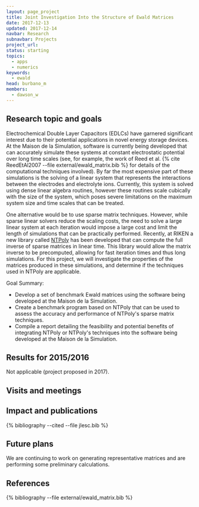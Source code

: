 ```yaml
---
layout: page_project
title: Joint Investigation Into the Structure of Ewald Matrices
date: 2017-12-13
updated: 2017-12-14
navbar: Research
subnavbar: Projects
project_url:
status: starting
topics:
  - apps
  - numerics
keywords:
  - ewald
head: burbano_m
members:
  - dawson_w
---
```


## Research topic and goals
Electrochemical Double Layer Capacitors (EDLCs) have garnered significant
interest due to their potential applications in novel energy storage devices.
At the Maison de la Simulation, software is currently being developed that can
accurately simulate these systems at constant electrostatic potential over long
time scales (see, for example, the work of Reed et al.
{% cite ReedEtAl2007 --file external/ewald_matrix.bib %}
for details of the computational techniques involved). By far the most expensive
part of these simulations is the solving of a linear system that represents the
interactions between the electrodes and electrolyte ions. Currently, this
system is solved using dense linear algebra routines, however these routines
scale cubically with the size of the system, which poses severe limitations on
the maximum system size and time scales that can be treated.

One alternative would be to use sparse matrix techniques. However, while sparse
linear solvers reduce the scaling costs, the need to solve a large linear
system at each iteration would impose a large cost and limit the length of
simulations that can be practically performed. Recently, at RIKEN a new library
called [NTPoly](http://william-dawson.github.io/NTPoly) has been developed that can compute the full inverse of sparse
matrices in linear time. This library would allow the matrix inverse to be
precomputed, allowing for fast iteration times and thus long simulations. For
this project, we will investigate the properties of the matrices produced in
these simulations, and determine if the techniques used in NTPoly are
applicable.

Goal Summary:

- Develop a set of benchmark Ewald matrices using the software being developed
at the Maison de la Simulation.
- Create a benchmark program based on NTPoly that can be used to assess the
accuracy and performance of NTPoly's sparse matrix techniques.
- Compile a report detailing the feasibility and potential benefits of
integrating NTPoly or NTPoly's techniques into the software being developed
at the Maison de la Simulation.

## Results for 2015/2016
Not applicable (project proposed in 2017).

## Visits and meetings

## Impact and publications

<!--
{% comment %}
=============================
== CITING OWN PUBLICATIONS ==
=============================

You can list your own publications below in case you did not cite them in the text
(which you should do, though).
Use the Liquid citing syntax as explained in the wiki:
https://github.com/JLESC/jlesc.github.io/wiki/Markup-Language#cite-and-list-publications
Remember to use the `--file jlesc.bib` with the `cite` tag.

=====================================
== START HERE WITH YOUR ADDITIONAL REFERENCES ==
{% endcomment %}



{% comment %}
== NO MORE BELOW THIS ==
========================
{% endcomment %}
-->

{% bibliography --cited --file jlesc.bib %}


## Future plans
We are continuing to work on generating representative matrices and are performing
some preliminary calculations.

## References

{% bibliography --file external/ewald_matrix.bib %}
